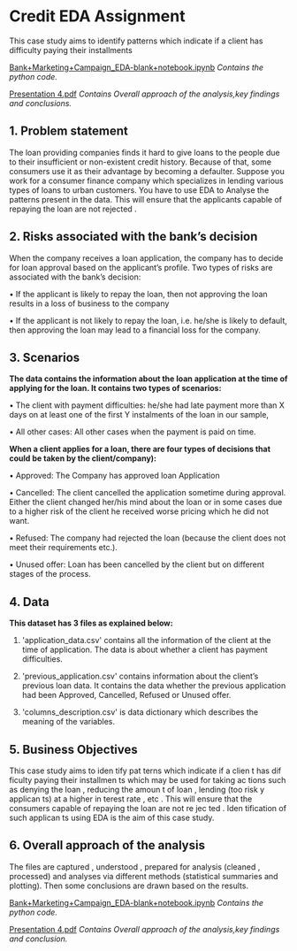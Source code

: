 
# Credit EDA Assignment

This case study aims to identify patterns which indicate if a client has difficulty paying their installments

[Bank+Marketing+Campaign_EDA-blank+notebook.ipynb](https://github.com/ABHIJITHCV11/Bank_Marketing_Campaign_EDA/blob/master/Bank%2BMarketing%2BCampaign_EDA-blank%2Bnotebook%20(1).ipynb) *Contains the python code.*

[Presentation 4.pdf](https://github.com/ABHIJITHCV11/Bank_Marketing_Campaign_EDA/blob/master/Presentation%204.pdf) *Contains Overall approach of the analysis,key findings and conclusions.*
 


## 1. Problem statement
The loan providing companies finds it hard to give loans to the people due to their 
insufficient or non-existent credit history. Because of that, some consumers use it as their 
advantage by becoming a defaulter. Suppose you work for a consumer finance company 
which specializes in lending various types of loans to urban customers. You have to use 
EDA to Analyse the patterns present in the data. This will ensure that the applicants 
capable of repaying the loan are not rejected .

## 2. Risks associated with the bank’s decision

When the company receives a loan application,
the company has to decide for loan approval based on the applicant’s profile. 
Two types of risks are associated with the bank’s decision:

• If the applicant is likely to repay the loan, 
then not approving the loan results in a loss of business to the company

• If the applicant is not likely to repay the loan, i.e. he/she is likely to default, 
then approving the loan may lead to a financial loss for the company.


## 3. Scenarios

**The data contains the information about the loan application at the time of 
applying for the loan. It contains two types of scenarios:** 

• The client with payment difficulties: he/she had late payment more than X days on at least 
one of the first Y instalments of the loan in our sample,

• All other cases: All other cases when the payment is paid on time.

**When a client applies for a loan, there are four types of decisions that could 
be taken by the client/company):**

• Approved: The Company has approved loan Application

• Cancelled: The client cancelled the application sometime during approval. 
Either the client changed her/his mind about the loan or in some cases due to a higher 
risk of the client he received worse pricing which he did not want.

• Refused: The company had rejected the loan 
(because the client does not meet their requirements etc.).

• Unused offer:  Loan has been cancelled by the client but on different stages of the process.

 ## 4. Data
 
 **This dataset has 3 files as explained below:** 

 

1. 'application_data.csv'  contains all the information of the client at the time of application.
The data is about whether a client has payment difficulties.

2. 'previous_application.csv' contains information about the client’s previous loan data. It contains the data whether the previous application had been Approved, Cancelled, Refused or Unused offer.

3. 'columns_description.csv' is data dictionary which describes the meaning of the variables.

## 5. Business Objectives
This case study aims to iden tify pat terns which indicate if a clien t has dif ficulty paying 
their installmen ts which may be used for taking ac tions such as denying the loan , reducing 
the amoun t of loan , lending (too risk y applican ts) at a higher in terest rate , etc . This will 
ensure that the consumers capable of repaying the loan are not re jec ted . Iden tification of 
such applican ts using EDA is the aim of this case study.

## 6. Overall approach of the analysis
The files are captured , understood , prepared for analysis (cleaned , processed) and
analyses via different methods (statistical summaries and plotting). Then some conclusions
are drawn based on the results.

[Bank+Marketing+Campaign_EDA-blank+notebook.ipynb](https://github.com/ABHIJITHCV11/Bank_Marketing_Campaign_EDA/blob/master/Bank%2BMarketing%2BCampaign_EDA-blank%2Bnotebook%20(1).ipynb) *Contains the python code.*

[Presentation 4.pdf](https://github.com/ABHIJITHCV11/Bank_Marketing_Campaign_EDA/blob/master/Presentation%204.pdf) *Contains Overall approach of the analysis,key findings and conclusion.*
